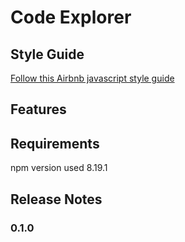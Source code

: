 # Code Explorer

## Style Guide
[Follow this Airbnb javascript style guide](https://github.com/airbnb/javascript)

## Features

## Requirements

npm version used 8.19.1

## Release Notes

### 0.1.0


